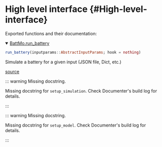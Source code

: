 
# High level interface {#High-level-interface}

Exported functions and their documentation:
<details class='jldocstring custom-block' open>
<summary><a id='BattMo.run_battery' href='#BattMo.run_battery'><span class="jlbinding">BattMo.run_battery</span></a> <Badge type="info" class="jlObjectType jlFunction" text="Function" /></summary>



```julia
run_battery(inputparams::AbstractInputParams; hook = nothing)
```


Simulate a battery for a given input (JSON file, Dict, etc.)


[source](https://github.com/BattMoTeam/BattMo.jl/blob/b27d6743425a0ddd82c3afcecd0c3db24d06e579/src/setup/model_setup.jl#L13-L17)

</details>


::: warning Missing docstring.

Missing docstring for `setup_simulation`. Check Documenter&#39;s build log for details.

:::

::: warning Missing docstring.

Missing docstring for `setup_model`. Check Documenter&#39;s build log for details.

:::
